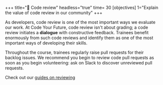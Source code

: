 +++
title="📝 Code review"
headless="true"
time= 30
[objectives]
    1="Explain the value of code review in our community"
+++

As developers, code review is one of the most important ways we evaluate our work. At Code Your Future, code review isn't about grading; a code review initiates a **dialogue** with constructive feedback. Trainees benefit enormously from such code reviews and identify them as one of the most important ways of developing their skills.

Throughout the course, trainees regularly raise pull requests for their backlog issues. We recommend you begin to review code pull requests as soon as you begin volunteering: ask on Slack to discover unreviewed pull requests.

Check out our [guides on reviewing](../../../guides/reviewing/)

